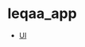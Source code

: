 # leqaa_app

- [UI](https://www.figma.com/design/xENzeZIpbfrcu8tOY1PxCk/%D9%85%D9%88%D9%82%D8%B9-%D9%88%D8%AA%D8%B7%D8%A8%D9%8A%D9%82-%D9%84%D9%82%D8%A7%D8%A1?node-id=28-15764&node-type=canvas&t=r8Kp2XMZmhclw1pD-0)
